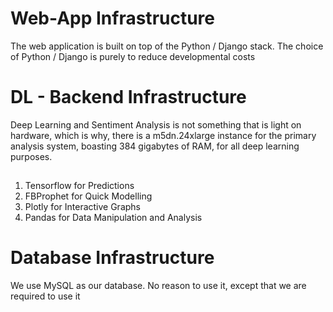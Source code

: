# Web-App Infrastructure
The web application is built on top of the Python / Django stack. The choice of Python / Django is purely to reduce developmental costs



# DL - Backend Infrastructure

Deep Learning and Sentiment Analysis is not something that is light on hardware, which is why, there is a m5dn.24xlarge instance for the primary analysis system, boasting 384 gigabytes of RAM, for all deep learning purposes.

##
1. Tensorflow for Predictions
2. FBProphet for Quick Modelling
3. Plotly for Interactive Graphs
4. Pandas for Data Manipulation and Analysis


# Database Infrastructure

We use MySQL as our database. No reason to use it, except that we are required to use it


